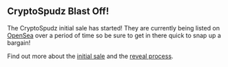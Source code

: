 ## CryptoSpudz Blast Off!
The CryptoSpudz initial sale has started! They are currently being listed on [OpenSea](https://opensea.io/collection/crypto-spudz) over a period of time so be sure to get in there quick to snap up a bargain! 

Find out more about the [initial sale](/about/#how-does-the-initial-sale-work) and the [reveal process](/about/#whats-the-reveal-process).

